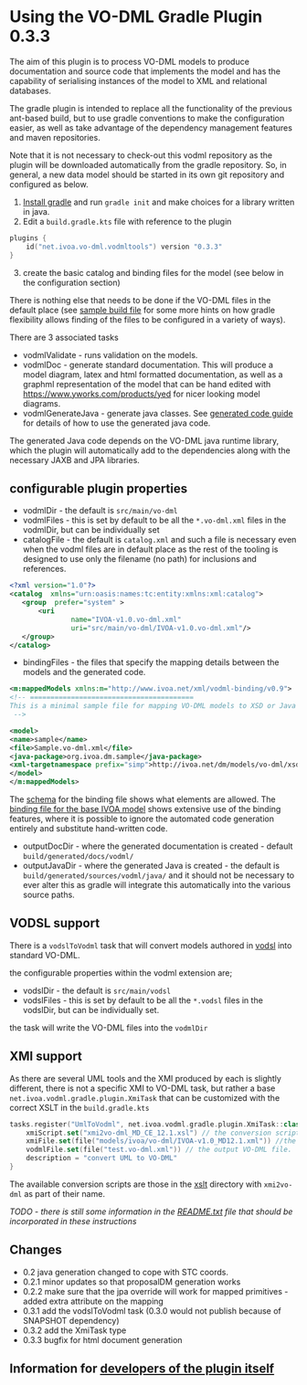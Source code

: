 Using the VO-DML Gradle Plugin 0.3.3
===================================

The aim of this plugin is to process VO-DML models to produce documentation and source code that
implements the model and has the capability of serialising instances of the model to XML and 
relational databases.

The gradle plugin is intended to replace all the functionality of the 
previous ant-based build, but to use gradle conventions to make the configuration
easier, as well as take advantage of the dependency management features and maven repositories.

Note that it is not necessary to check-out this vodml repository as the plugin will be downloaded automatically from the gradle repository. 
So, in general, a new data model should be started in its own git repository and configured
as below.


1. [Install gradle](https://gradle.org/install/) and run `gradle init` and make choices for a library written in java.
2. Edit a `build.gradle.kts` file with reference to the plugin

```kotlin
plugins {
    id("net.ivoa.vo-dml.vodmltools") version "0.3.3"
}
```
3. create the basic catalog and binding files for the model (see below in the configuration section) 

There is nothing else that needs to be done if the VO-DML files in the default place 
(see [sample build file](gradletooling/sample/build.gradle.kts) for some more 
hints on how gradle flexibility allows finding of the files
to be configured in a variety of ways). 

There are 3 associated tasks

* vodmlValidate - runs validation on the models.
* vodmlDoc - generate standard documentation. This will produce a model diagram, latex and html formatted documentation, as well as a graphml representation of the model 
  that can be hand edited with https://www.yworks.com/products/yed for nicer looking model diagrams.
* vodmlGenerateJava - generate java classes. See [generated code guide](JavaCodeGeneration.md) for details of how to use the generated java code.

The generated Java code depends on the VO-DML java runtime library, which the plugin will automatically add to the
dependencies along with the necessary JAXB and JPA libraries.

## configurable plugin properties

* vodmlDir - the default is `src/main/vo-dml`
* vodmlFiles - this is set by default to be all the `*.vo-dml.xml` files in the vodmlDir, but can be individually set
* catalogFile - the default is `catalog.xml` and such a file is necessary even when the vodml files are in default place
  as the rest of the tooling is designed to use only the filename (no path) for inclusions and references.
```xml
<?xml version="1.0"?>
<catalog  xmlns="urn:oasis:names:tc:entity:xmlns:xml:catalog">  
   <group  prefer="system" >
       <uri
               name="IVOA-v1.0.vo-dml.xml"
               uri="src/main/vo-dml/IVOA-v1.0.vo-dml.xml"/>
   </group>
</catalog>
```
* bindingFiles - the files that specify the mapping details between the models and the generated code.
```xml
<m:mappedModels xmlns:m="http://www.ivoa.net/xml/vodml-binding/v0.9">
<!-- ========================================
This is a minimal sample file for mapping VO-DML models to XSD or Java using the gradle tooling
 -->

<model>
<name>sample</name>
<file>Sample.vo-dml.xml</file>
<java-package>org.ivoa.dm.sample</java-package>
<xml-targetnamespace prefix="simp">http://ivoa.net/dm/models/vo-dml/xsd/sample/sample</xml-targetnamespace>
</model>
</m:mappedModels>
```

The [schema](../xsd/vo-dml-binding.xsd) for the binding file shows what elements are allowed. The [binding file for the base IVOA model](./binding_ivoa_model.xml)
shows extensive use of the binding features, where it is possible to ignore the automated code generation entirely and substitute
hand-written code.

* outputDocDir - where the generated documentation is created - default `build/generated/docs/vodml/`
* outputJavaDir - where the generated Java is created - the default is `build/generated/sources/vodml/java/` and it should not 
  be necessary to ever alter this as gradle will integrate this automatically into the various source paths.

## VODSL support

There is a `vodslToVodml` task that will convert models authored in [vodsl](https://github.com/pahjbo/vodsl) into standard VO-DML.

the configurable properties within the vodml extension are;

* vodslDir - the default is `src/main/vodsl`
* vodslFiles - this is set by default to be all the `*.vodsl` files in the vodslDir, but can be individually set.

the task will write the VO-DML files into the `vodmlDir`

## XMI support

As there are several UML tools and the XMI produced by each is slightly different,
there is not a specific XMI to VO-DML task, but rather a base `net.ivoa.vodml.gradle.plugin.XmiTask`
that can be customized with the correct XSLT in the `build.gradle.kts`

```kotlin
tasks.register("UmlToVodml", net.ivoa.vodml.gradle.plugin.XmiTask::class.java) {
    xmiScript.set("xmi2vo-dml_MD_CE_12.1.xsl") // the conversion script - automatically found in the xslt directory
    xmiFile.set(file("models/ivoa/vo-dml/IVOA-v1.0_MD12.1.xml")) //the UML XMI to convert
    vodmlFile.set(file("test.vo-dml.xml")) // the output VO-DML file.
    description = "convert UML to VO-DML"
}
```
The available conversion scripts are those in the [xslt](./xslt) directory with `xmi2vo-dml` as part of their name.


_TODO - there is still some information in the [README.txt](./README.txt) file that should be incorporated in these instructions_


## Changes

* 0.2 java generation changed to cope with STC coords.
* 0.2.1 minor updates so that proposalDM generation works
* 0.2.2 make sure that the jpa override will work for mapped primitives - added extra attribute on the mapping
* 0.3.1 add the vodslToVodml task (0.3.0 would not publish because of SNAPSHOT dependency)
* 0.3.2 add the XmiTask type
* 0.3.3 bugfix for html document generation


## Information for [developers of the plugin itself](./Developing.md)
